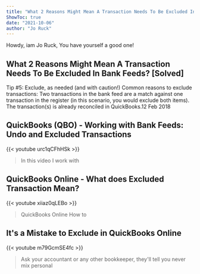 ```yaml
---
title: "What 2 Reasons Might Mean A Transaction Needs To Be Excluded In Bank Feeds? [Solved]"
ShowToc: true 
date: "2021-10-06"
author: "Jo Ruck" 
---
```


Howdy, iam Jo Ruck, You have yourself a good one!
## What 2 Reasons Might Mean A Transaction Needs To Be Excluded In Bank Feeds? [Solved]
Tip #5: Exclude, as needed (and with caution!) Common reasons to exclude transactions: Two transactions in the bank feed are a match against one transaction in the register (in this scenario, you would exclude both items). The transaction(s) is already reconciled in QuickBooks.12 Feb 2018

## QuickBooks (QBO) - Working with Bank Feeds: Undo and Excluded Transactions
{{< youtube urc1qCFhHSk >}}
>In this video I work with 

## QuickBooks Online - What does Excluded Transaction Mean?
{{< youtube xiiaz0qLEBo >}}
>QuickBooks Online How to 

## It's a Mistake to Exclude in QuickBooks Online
{{< youtube m79GcmSE4fc >}}
>Ask your accountant or any other bookkeeper, they'll tell you never mix personal 

